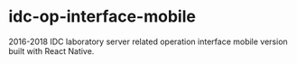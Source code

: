 # idc-op-interface-mobile
2016-2018 IDC laboratory server related operation interface mobile version built with React Native.
